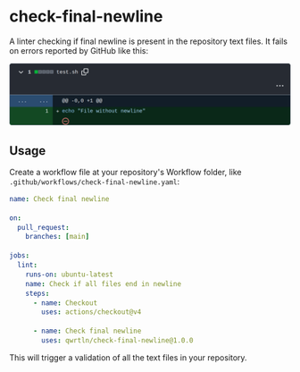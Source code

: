 # check-final-newline

A linter checking if final newline is present in the repository text files.
It fails on errors reported by GitHub like this:

![example](.docs/example.png)

## Usage

Create a workflow file at your repository's Workflow folder, like `.github/workflows/check-final-newline.yaml`:

```yaml
name: Check final newline

on:
  pull_request:
    branches: [main]

jobs:
  lint:
    runs-on: ubuntu-latest
    name: Check if all files end in newline
    steps:
      - name: Checkout
        uses: actions/checkout@v4

      - name: Check final newline
        uses: qwrtln/check-final-newline@1.0.0
```

This will trigger a validation of all the text files in your repository.
